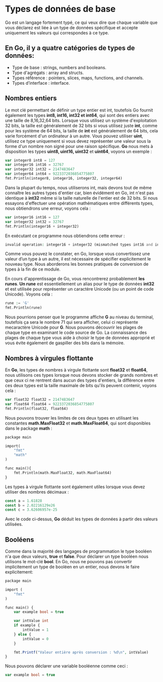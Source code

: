 # Types de données de base

Go est un langage fortement typé, ce qui veux dire que chaque variable que vous déclarez est liée à un type de données spécifique et accepte uniquement les valeurs qui correspondes à ce type.

## En Go, il y a quatre catégories de types de données:
 - Type de base : strings, numbers and booleans.
 - Type d'agrégats : array and structs.
 - Types référence : pointers, slices, maps, functions, and channels.
 - Types d’interface : interface.

 ## Nombres entiers

Le mot clé permettant de définir un type entier est int, toutefois Go fournit également les types **int8, int16, int32 et int64**, qui sont des entiers avec une taille de 8,16,32,64 bits.
Lorsque vous utilisez un système d'exploitation 32 bits, la taille est généralement de 32 bits si vous utilisez juste **int**, comme pour les système de 64 bits, la taille de **int** est généralement de 64 bits, cela varie forcément d'un ordinateur à un autre.
Vous pouvez utiliser **uint**, utilisez ce type uniquement si vous devez représenter une valeur sous la forme d'un nombre non signé pour une raison spécifique.
**Go** nous mets à disposition les types **uint8, uint16, uint32** et **uint64**, voyons un exemple : 

```php
var integer8 int8 = 127
var integer16 int16 = 32767
var integer32 int32 = 2147483647
var integer64 int64 = 9223372036854775807
fmt.Println(integer8, integer16, integer32, integer64)
```
Dans la plupart du temps, nous utiliserons int, mais devons tout de même connaître les autres types d'entier car, bien évidément en Go, int n'est pas identique à **int32** même si la taille naturelle de l'entier est de 32 bits. Si nous essayons d'effectuer une opération mathématiques entre différents types, nous obtiendrons une erreur, voyons cela :

```php
var integer16 int16 = 127
var integer32 int32 = 32767
fmt.Println(integer16 + integer32)
``` 
En exécutant ce programme nous obtiendrons cette erreur : 
```php
invalid operation: integer16 + integer32 (mismatched types int16 and int32)
```
Comme vous pouvez le constater, en Go, lorsque vous convertissez une valeur d’un type à un autre, il est nécessaire de spécifier explicitement le nouveau type. Nous aborderons les bonnes pratiques de conversion de types à la fin de ce module.

En cours d'apprentissage de Go, vous rencontrerez probablement **les runes**. **Un rune** est essentiellement un alias pour le type de données **int32** et est utilisée pour représenter un caractère Unicode (ou un point de code Unicode). Voyons cela : 

```php
rune := 'G'
fmt.Println(rune)
```
Nous pourrions penser que le programme affiche **G** au niveau du terminal, toutefois ça sera le nombre 71 qui sera afficher, celui ci représente mecaractère Unicode pour **G**.
Nous pouvons découvrir les plages de chaque type en examinant le code source de Go. La connaissance des plages de chaque type vous aide à choisir le type de données approprié et vous évite également de gaspiller des bits dans la mémoire.

## Nombres à virgules flottante

En **Go**, les types de nombres à virgule flottante sont **float32** et **float64**, nous utilisons ces types lorsque nous devons stocker de grands nombres et que ceux ci ne rentrent dans aucun des types d'entiers, la différence entre ces deux types est la taille maximale de bits qu'ils peuvent contenir, voyons cela :
```php
var float32 float32 = 2147483647
var float64 float64 = 9223372036854775807
fmt.Println(float32, float64)
```
Nous pouvons trouver les limites de ces deux types en utilisant les constantes **math.MaxFloat32** et **math.MaxFloat64**, qui sont disponibles dans le package **math** : 

```php
package main

import(
    "fmt"
    "math"
)

func main(){
    fmt.Println(math.MaxFloat32, math.MaxFloat64)
}
```
Les types à virgule flottante sont également utiles lorsque vous devez utiliser des nombres décimaux : 
```php
const a = 1.61828
const b = 2.02216129e26
const c = 3.62606957e-25
```
Avec le code ci-dessus, **Go** déduit les types de données à partir des valeurs utilisées.

## Booléens

Comme dans la majorité des langages de programmation le type booléen n'a que deux valeurs, **true** et **false**.
Pour déclarer un type booléen nous utilisons le mot-clé **bool**. En Go, nous ne pouvons pas convertir implicitement un type de booléen en un entier, nous devons le faire explicitement:
```php
package main

import (
	"fmt"
)

func main() {
	var example bool = true

	var intValue int
	if example {
		intValue = 1
	} else {
		intValue = 0
	}

	fmt.Printf("Valeur entière après conversion : %d\n", intValue)
}
```

Nous pouvons déclarer une variable booléenne comme ceci : 
```php
var example bool = true
```
